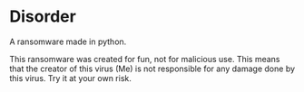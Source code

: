 # Disorder
A ransomware made in python.

This ransomware was created for fun, not for malicious use.
This means that the creator of this virus (Me) is not responsible for any damage done by this virus. Try it at your own risk.

